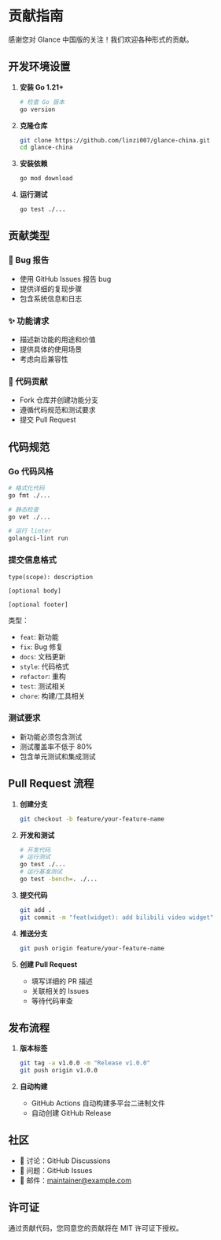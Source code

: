# 贡献指南

感谢您对 Glance 中国版的关注！我们欢迎各种形式的贡献。

## 开发环境设置

1. **安装 Go 1.21+**
   ```bash
   # 检查 Go 版本
   go version
   ```

2. **克隆仓库**
   ```bash
   git clone https://github.com/linzi007/glance-china.git
   cd glance-china
   ```

3. **安装依赖**
   ```bash
   go mod download
   ```

4. **运行测试**
   ```bash
   go test ./...
   ```

## 贡献类型

### 🐛 Bug 报告
- 使用 GitHub Issues 报告 bug
- 提供详细的复现步骤
- 包含系统信息和日志

### ✨ 功能请求
- 描述新功能的用途和价值
- 提供具体的使用场景
- 考虑向后兼容性

### 🔧 代码贡献
- Fork 仓库并创建功能分支
- 遵循代码规范和测试要求
- 提交 Pull Request

## 代码规范

### Go 代码风格
```bash
# 格式化代码
go fmt ./...

# 静态检查
go vet ./...

# 运行 linter
golangci-lint run
```

### 提交信息格式
```
type(scope): description

[optional body]

[optional footer]
```

类型：
- `feat`: 新功能
- `fix`: Bug 修复
- `docs`: 文档更新
- `style`: 代码格式
- `refactor`: 重构
- `test`: 测试相关
- `chore`: 构建/工具相关

### 测试要求
- 新功能必须包含测试
- 测试覆盖率不低于 80%
- 包含单元测试和集成测试

## Pull Request 流程

1. **创建分支**
   ```bash
   git checkout -b feature/your-feature-name
   ```

2. **开发和测试**
   ```bash
   # 开发代码
   # 运行测试
   go test ./...
   # 运行基准测试
   go test -bench=. ./...
   ```

3. **提交代码**
   ```bash
   git add .
   git commit -m "feat(widget): add bilibili video widget"
   ```

4. **推送分支**
   ```bash
   git push origin feature/your-feature-name
   ```

5. **创建 Pull Request**
   - 填写详细的 PR 描述
   - 关联相关的 Issues
   - 等待代码审查

## 发布流程

1. **版本标签**
   ```bash
   git tag -a v1.0.0 -m "Release v1.0.0"
   git push origin v1.0.0
   ```

2. **自动构建**
   - GitHub Actions 自动构建多平台二进制文件
   - 自动创建 GitHub Release

## 社区

- 💬 讨论：GitHub Discussions
- 🐛 问题：GitHub Issues
- 📧 邮件：maintainer@example.com

## 许可证

通过贡献代码，您同意您的贡献将在 MIT 许可证下授权。
